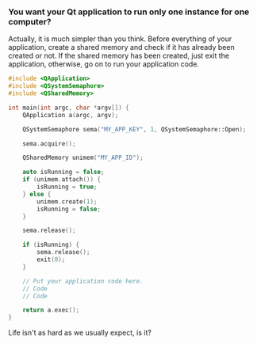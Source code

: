 ### You want your Qt application to run only one instance for one computer?

Actually, it is much simpler than you think. 
Before everything of your application, create a shared memory and check if it has already been created or not.
If the shared memory has been created, just exit the application, otherwise, go on to run your application code.

```c++
#include <QApplication>
#include <QSystemSemaphore>
#include <QSharedMemory>

int main(int argc, char *argv[]) {
    QApplication a(argc, argv);

    QSystemSemaphore sema("MY_APP_KEY", 1, QSystemSemaphore::Open);

    sema.acquire();

    QSharedMemory unimem("MY_APP_ID");

    auto isRunning = false;
    if (unimem.attach()) {
        isRunning = true;
    } else {
        unimem.create(1);
        isRunning = false;
    }

    sema.release();

    if (isRunning) {
        sema.release();
        exit(0);
    }

    // Put your application code here.
    // Code
    // Code

    return a.exec();
}
```

Life isn't as hard as we usually expect, is it?
